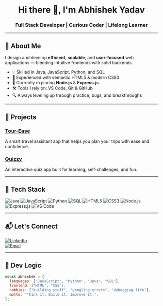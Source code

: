 <h1 align="center">Hi there 👋, I'm Abhishek Yadav</h1>
<h3 align="center">Full Stack Developer | Curious Coder | Lifelong Learner</h3>

---

## 🧠 About Me

I design and develop **efficient**, **scalable**, and **user-focused** web applications — blending intuitive frontends with solid backends.

- 💡 Skilled in Java, JavaScript, Python, and SQL  
- 🎨 Experienced with semantic HTML5 & modern CSS3  
- 🧱 Currently exploring **Node.js** & **Express.js**  
- 🛠️ Tools I rely on: VS Code, Git & GitHub  
- 🔍 Always leveling up through practice, bugs, and breakthroughs  

---

## 🚀 Projects

### [Tour-Ease](https://github.com/theabishek/Tour-Ease)  
A smart travel assistant app that helps you plan your trips with ease and confidence.

### [Quizzy](https://github.com/theabishek/Quizzy)  
An interactive quiz app built for learning, self-challenges, and fun.

---

## 🧰 Tech Stack

![Java](https://img.shields.io/badge/Java-ED8B00?style=for-the-badge&logo=java&logoColor=white)
![JavaScript](https://img.shields.io/badge/JavaScript-F7DF1E?style=for-the-badge&logo=javascript&logoColor=black)
![Python](https://img.shields.io/badge/Python-3776AB?style=for-the-badge&logo=python&logoColor=white)
![SQL](https://img.shields.io/badge/SQL-4479A1?style=for-the-badge&logo=mysql&logoColor=white)
![HTML5](https://img.shields.io/badge/HTML5-E34F26?style=for-the-badge&logo=html5&logoColor=white)
![CSS3](https://img.shields.io/badge/CSS3-1572B6?style=for-the-badge&logo=css3&logoColor=white)
![Node.js](https://img.shields.io/badge/Node.js-339933?style=for-the-badge&logo=node.js&logoColor=white)
![Express.js](https://img.shields.io/badge/Express.js-000000?style=for-the-badge&logo=express&logoColor=white)
![VS Code](https://img.shields.io/badge/VS_Code-007ACC?style=for-the-badge&logo=visual-studio-code&logoColor=white)

---

## 📬 Let's Connect

[![LinkedIn](https://img.shields.io/badge/LinkedIn-Abhishek%20Yadav-blue?style=flat&logo=linkedin&logoColor=white)](https://www.linkedin.com/in/abishekydv)  
[![Email](https://img.shields.io/badge/-abishekyaduvanshi38@gmail.com-c14438?style=flat&logo=gmail&logoColor=white)](mailto:abishekyaduvanshi38@gmail.com)

---

## 🧩 Dev Logic

```js
const abhishek = {
  languages: ["JavaScript", "Python", "Java", "SQL"],
  frontend: ["HTML", "CSS"],
  hobbies: ["building stuff", "googling errors", "debugging life"],
  motto: "Think it. Build it. Improve it.",
};
